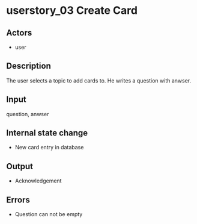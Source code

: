 # userstory_03 Create Card

## Actors

-   user

## Description

The user selects a topic to add cards to. He writes a question with anwser.

## Input

question, anwser

## Internal state change

-   New card entry in database

## Output

-   Acknowledgement

## Errors

-   Question can not be empty
